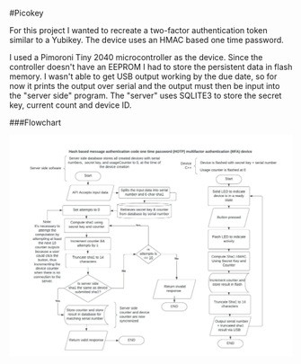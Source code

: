 #Picokey

For this project I wanted to recreate a two-factor authentication token similar to a Yubikey.
The device uses an HMAC based one time password. 

I used a Pimoroni Tiny 2040 microcontroller as the device. Since the controller doesn't have
an EEPROM I had to store the persistent data in flash memory. I wasn't able to get USB output
working by the due date, so for now it prints the output over serial and the output must then be
input into the "server side" program. The "server" uses SQLITE3 to store the secret key, current count 
and device ID.

###Flowchart

![flowchart](picokey_flowchart.jpeg)
